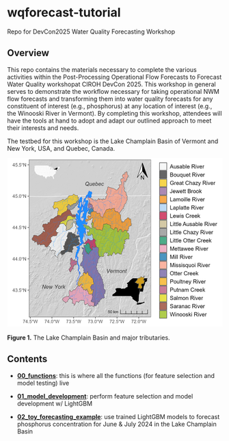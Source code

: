 # wqforecast-tutorial
Repo for DevCon2025 Water Quality Forecasting Workshop

## Overview

This repo contains the materials necessary to complete the various activities within the Post-Processing Operational Flow Forecasts to Forecast Water Quality workshopat CIROH DevCon 2025. This workshop in general serves to demonstrate the workflow necessary for taking operational NWM flow forecasts and transforming them into water quality forecasts for any constituent of interest (e.g., phosphorus) at any location of interest (e.g., the Winooski River in Vermont). By completing this workshop, attendees will have the tools at hand to adopt and adapt our outlined approach to meet their interests and needs. 

The testbed for this workshop is the Lake Champlain Basin of Vermont and New York, USA, and Quebec, Canada. 

<p align="center">
<img src="figures/lc_map.png" alt="Figure 1." width=520 height=394 />
<figcaption> <b>Figure 1.</b> The Lake Champlain Basin and major tributaries. </figcaption>
</p>


## Contents


* [**00_functions**](https://github.com/jtkemper/wqforecast-tutorial/blob/main/notebooks/00_functions.ipynb): this is where all the functions (for feature selection and model testing) live

* [**01_model_development**](https://github.com/jtkemper/wqforecast-tutorial/blob/main/notebooks/01_model_development.ipynb): perform feature selection and model development w/ LightGBM

* [**02_toy_forecasting_example**](https://github.com/jtkemper/wqforecast-tutorial/blob/main/notebooks/02_toy_forecasting_example.ipynb): use trained LightGBM models to forecast phosphorus concentration for June & July 2024 in the Lake Champlain Basin

